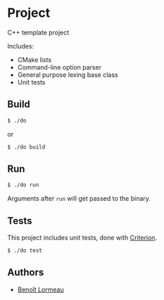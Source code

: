 # Project
C++ template project

Includes:
- CMake lists
- Command-line option parser
- General purpose lexing base class
- Unit tests

## Build
```sh
$ ./do
```
or
```sh
$ ./do build
```

## Run
```sh
$ ./do run
```

Arguments after `run` will get passed to the binary.

## Tests
This project includes unit tests, done with [Criterion](https://github.com/Snaipe/Criterion).

```sh
$ ./do test
```

## Authors
- [Benoît Lormeau](mailto:blormeau@outlook.com)
